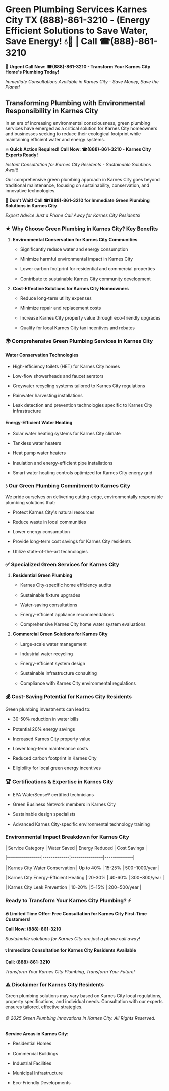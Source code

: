 # Green Plumbing Services Karnes City TX (888)-861-3210 - (Energy Efficient Solutions to Save Water, Save Energy! 💧🌿 | Call ☎(888)-861-3210

🚨 **Urgent Call Now: ☎(888)-861-3210 - Transform Your Karnes City Home's Plumbing Today!**
*Immediate Consultations Available in Karnes City - Save Money, Save the Planet!*

## Transforming Plumbing with Environmental Responsibility in Karnes City

In an era of increasing environmental consciousness, green plumbing services have emerged as a critical solution for Karnes City homeowners and businesses seeking to reduce their ecological footprint while maintaining efficient water and energy systems. 

🔥 **Quick Action Required! Call Now: ☎(888)-861-3210 - Karnes City Experts Ready!**
*Instant Consultation for Karnes City Residents - Sustainable Solutions Await!*

Our comprehensive green plumbing approach in Karnes City goes beyond traditional maintenance, focusing on sustainability, conservation, and innovative technologies.

🚨 **Don't Wait! Call ☎(888)-861-3210 for Immediate Green Plumbing Solutions in Karnes City**
*Expert Advice Just a Phone Call Away for Karnes City Residents!*

### ★ Why Choose Green Plumbing in Karnes City? Key Benefits

1. **Environmental Conservation for Karnes City Communities** 
   - Significantly reduce water and energy consumption
   - Minimize harmful environmental impact in Karnes City
   - Lower carbon footprint for residential and commercial properties
   - Contribute to sustainable Karnes City community development

2. **Cost-Effective Solutions for Karnes City Homeowners** 
   - Reduce long-term utility expenses
   - Minimize repair and replacement costs
   - Increase Karnes City property value through eco-friendly upgrades
   - Qualify for local Karnes City tax incentives and rebates

### 🌍 Comprehensive Green Plumbing Services in Karnes City

#### Water Conservation Technologies
- High-efficiency toilets (HET) for Karnes City homes
- Low-flow showerheads and faucet aerators
- Greywater recycling systems tailored to Karnes City regulations
- Rainwater harvesting installations
- Leak detection and prevention technologies specific to Karnes City infrastructure

#### Energy-Efficient Water Heating
- Solar water heating systems for Karnes City climate
- Tankless water heaters
- Heat pump water heaters
- Insulation and energy-efficient pipe installations
- Smart water heating controls optimized for Karnes City energy grid

### 💧 Our Green Plumbing Commitment to Karnes City

We pride ourselves on delivering cutting-edge, environmentally responsible plumbing solutions that:
- Protect Karnes City's natural resources
- Reduce waste in local communities
- Lower energy consumption
- Provide long-term cost savings for Karnes City residents
- Utilize state-of-the-art technologies

### ✅ Specialized Green Services for Karnes City

1. **Residential Green Plumbing**
   - Karnes City-specific home efficiency audits
   - Sustainable fixture upgrades
   - Water-saving consultations
   - Energy-efficient appliance recommendations
   - Comprehensive Karnes City home water system evaluations

2. **Commercial Green Solutions for Karnes City**
   - Large-scale water management
   - Industrial water recycling
   - Energy-efficient system design
   - Sustainable infrastructure consulting
   - Compliance with Karnes City environmental regulations

### 💰 Cost-Saving Potential for Karnes City Residents

Green plumbing investments can lead to:
- 30-50% reduction in water bills
- Potential 20% energy savings
- Increased Karnes City property value
- Lower long-term maintenance costs
- Reduced carbon footprint in Karnes City
- Eligibility for local green energy incentives

### 🏆 Certifications & Expertise in Karnes City

- EPA WaterSense® certified technicians
- Green Business Network members in Karnes City
- Sustainable design specialists
- Advanced Karnes City-specific environmental technology training

### Environmental Impact Breakdown for Karnes City

| Service Category | Water Saved | Energy Reduced | Cost Savings |
|-----------------|-------------|----------------|--------------|
| Karnes City Water Conservation | Up to 40% | 15-25% | $500-$1000/year |
| Karnes City Energy-Efficient Heating | 20-30% | 40-60% | $300-$800/year |
| Karnes City Leak Prevention | 10-20% | 5-15% | $200-$500/year |

### Ready to Transform Your Karnes City Plumbing? ⚡

**🔥 Limited Time Offer: Free Consultation for Karnes City First-Time Customers!**

**Call Now: (888)-861-3210**
*Sustainable solutions for Karnes City are just a phone call away!*

#### 📞 Immediate Consultation for Karnes City Residents Available

**Call: (888)-861-3210**
*Transform Your Karnes City Plumbing, Transform Your Future!*

### ⚠️ Disclaimer for Karnes City Residents

Green plumbing solutions may vary based on Karnes City local regulations, property specifications, and individual needs. Consultation with our experts ensures tailored, effective strategies.

###### © 2025 Green Plumbing Innovations in Karnes City. All Rights Reserved.

**Service Areas in Karnes City:** 
- Residential Homes
- Commercial Buildings
- Industrial Facilities
- Municipal Infrastructure
- Eco-Friendly Developments